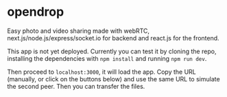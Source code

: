 # opendrop

Easy photo and video sharing made with webRTC, next.js/node.js/express/socket.io for backend and react.js for the frontend.


This app is not yet deployed. Currently you can test it by cloning the repo, installing the dependencies with `npm install` and
running `npm run dev`.


Then proceed to `localhost:3000`, it will load the app. Copy the URL (manually, or click on the buttons below) and use the same URL to
simulate the second peer. Then you can transfer the files.
